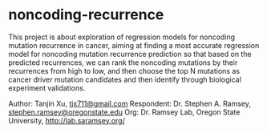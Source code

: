 # noncoding-recurrence

This project is about exploration of regression models for noncoding mutation recurrence in cancer, aiming at finding a most accurate regression model for noncoding mutation recurrence prediction so that based on the predicted recurrences, we can rank the noncoding mutations by their recurrences from high to low, and then choose the top N mutations as cancer driver mutation candidates and then identify through biological experiment validations. 


Author: Tanjin Xu, tjx711@gmail.com
Respondent: Dr. Stephen A. Ramsey, stephen.ramsey@oregonstate.edu
Org: Dr. Ramsey Lab, Oregon State University, http://lab.saramsey.org/

